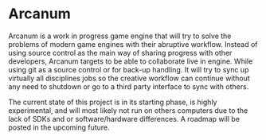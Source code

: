 # Arcanum
 
Arcanum is a work in progress game engine that will try to solve the problems of modern game engines with their abruptive workflow. Instead of using source control as the main way of sharing progress with other developers, Arcanum targets to be able to collaborate live in engine. While using git as a source control or for back-up handling. It will try to sync up virtually all disciplines jobs so the creative workflow can continue without any need to shutdown or go to a third party interface to sync with others.

The current state of this project is in its starting phase, is highly experimental, and will most likely not run on others computers due to the lack of SDKs and or software/hardware differences. A roadmap will be posted in the upcoming future.

